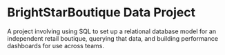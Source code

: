 # BrightStarBoutique Data Project
A project involving using SQL to set up a relational database model for an independent retail boutique, querying that data, and building performance dashboards for use across teams.
